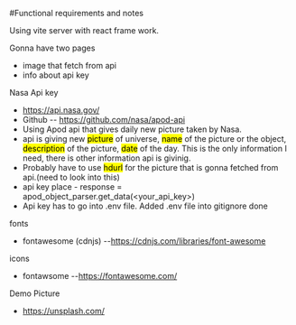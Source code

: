 #Functional requirements and notes

Using vite server with react frame work.

Gonna have two pages

- image that fetch from api
- info about api key

Nasa Api key

- https://api.nasa.gov/
- Github -- https://github.com/nasa/apod-api
- Using Apod api that gives daily new picture taken by Nasa.
- api is giving new <mark>picture</mark> of universe, <mark>name</mark> of the picture or the object, <mark>description</mark> of the picture, <mark>date</mark> of the day. This is the only information I need, there is other information api is givinig.
- Probably have to use <mark>hdurl</mark> for the picture that is gonna fetched from api.(need to look into this)
- api key place - response = apod_object_parser.get_data(<your_api_key>)
- Api key has to go into .env file. Added .env file into gitignore done

fonts

- fontawesome (cdnjs) --https://cdnjs.com/libraries/font-awesome

icons

- fontawsome --https://fontawesome.com/

Demo Picture

- https://unsplash.com/
